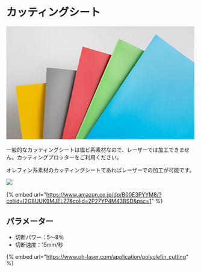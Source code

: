 # カッティングシート

![](/assets/smls1.jpg)

一般的なカッティングシートは塩ビ系素材なので、レーザーでは加工できません。カッティングプロッターをご利用ください。

オレフィン系素材のカッティングシートであればレーザーでの加工が可能です。

![](/assets/20191118\_05.jpg)

{% embed url="https://www.amazon.co.jp/dp/B00E3PYYM8/?coliid=I2G8UUK9MJELZ7&colid=2P27YP4M43BSD&psc=1" %}

## パラメーター

* 切断パワー：5～8％
* 切断速度：15mm/秒

{% embed url="https://www.oh-laser.com/application/polyolefin_cutting" %}

